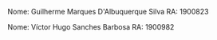 Nome: Guilherme Marques D'Albuquerque Silva
RA: 1900823

Nome: Víctor Hugo Sanches Barbosa
RA: 1900982
